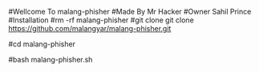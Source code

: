 #Wellcome To malang-phisher
#Made By Mr Hacker
#Owner Sahil Prince
#Installation
#rm -rf malang-phisher
#git clone git clone https://github.com/malangyar/malang-phisher.git

#cd malang-phisher

#bash malang-phisher.sh
